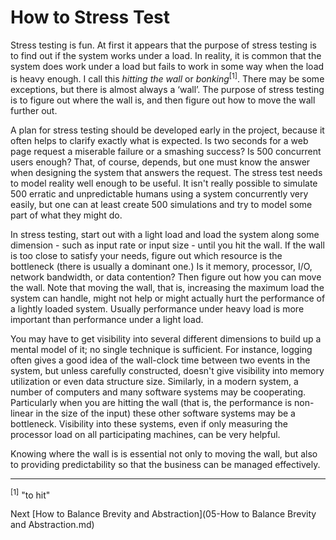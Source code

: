 # How to Stress Test
[//]: # (Version:1.0.0)
Stress testing is fun. At first it appears that the purpose of stress testing is to find out if the system works under a load. In reality, it is common that the system does work under a load but fails to work in some way when the load is heavy enough. I call this *hitting the wall* or *bonking*<sup>[1]</sup>. There may be some exceptions, but there is almost always a ‘wall’. The purpose of stress testing is to figure out where the wall is, and then figure out how to move the wall further out.

A plan for stress testing should be developed early in the project, because it often helps to clarify exactly what is expected. Is two seconds for a web page request a miserable failure or a smashing success? Is 500 concurrent users enough? That, of course, depends, but one must know the answer when designing the system that answers the request. The stress test needs to model reality well enough to be useful. It isn't really possible to simulate 500 erratic and unpredictable humans using a system concurrently very easily, but one can at least create 500 simulations and try to model some part of what they might do.

In stress testing, start out with a light load and load the system along some dimension - such as input rate or input size - until you hit the wall. If the wall is too close to satisfy your needs, figure out which resource is the bottleneck (there is usually a dominant one.) Is it memory, processor, I/O, network bandwidth, or data contention? Then figure out how you can move the wall. Note that moving the wall, that is, increasing the maximum load the system can handle, might not help or might actually hurt the performance of a lightly loaded system. Usually performance under heavy load is more important than performance under a light load.

You may have to get visibility into several different dimensions to build up a mental model of it; no single technique is sufficient. For instance, logging often gives a good idea of the wall-clock time between two events in the system, but unless carefully constructed, doesn't give visibility into memory utilization or even data structure size. Similarly, in a modern system, a number of computers and many software systems may be cooperating. Particularly when you are hitting the wall (that is, the performance is non-linear in the size of the input) these other software systems may be a bottleneck. Visibility into these systems, even if only measuring the processor load on all participating machines, can be very helpful.

Knowing where the wall is is essential not only to moving the wall, but also to providing predictability so that the business can be managed effectively.

---

<sup>[1]</sup> "to hit" 

Next [How to Balance Brevity and Abstraction](05-How to Balance Brevity and Abstraction.md)